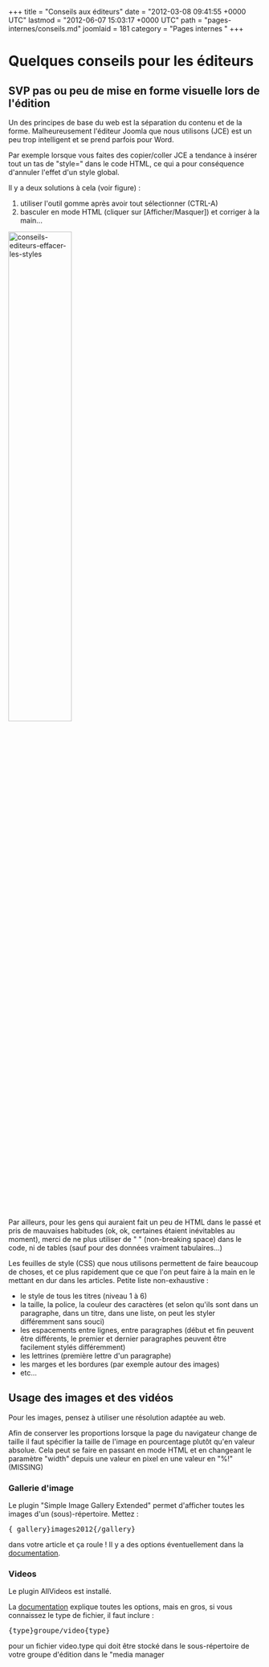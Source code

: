 +++
title = "Conseils aux éditeurs"
date = "2012-03-08 09:41:55 +0000 UTC"
lastmod = "2012-06-07 15:03:17 +0000 UTC"
path = "pages-internes/conseils.md"
joomlaid = 181
category = "Pages internes "
+++
<h1>Quelques conseils pour les éditeurs</h1>
<h2>SVP pas ou peu de mise en forme visuelle lors de l'édition</h2>
<p>Un des principes de base du web est la séparation du contenu et de la forme. Malheureusement l'éditeur Joomla que nous utilisons (JCE) est un peu trop intelligent et se prend parfois pour Word.</p>
<p>Par exemple lorsque vous faites des copier/coller JCE a tendance à insérer tout un tas de "style=" dans le code HTML, ce qui a pour conséquence d'annuler l'effet d'un style global.</p>
<p>Il y a deux solutions à cela (voir figure) :</p>
<ol>
<li>utiliser l'outil gomme après avoir tout sélectionner (CTRL-A)</li>
<li>basculer en mode HTML (cliquer sur [Afficher/Masquer]) et corriger à la main...</li>
</ol>
<p><a href="images/Interne/conseils-editeurs-effacer-les-styles.png" rel="lightbox"><img src="images/Interne/conseils-editeurs-effacer-les-styles.png" width="50%!"(MISSING) alt="conseils-editeurs-effacer-les-styles"/></a></p>
<p>Par ailleurs, pour les gens qui auraient fait un peu de HTML dans le passé et pris de mauvaises habitudes (ok, ok, certaines étaient inévitables au moment), merci de ne plus utiliser de " " (non-breaking space) dans le code, ni de tables (sauf pour des données vraiment tabulaires...)</p>
<p>Les feuilles de style (CSS) que nous utilisons permettent de faire beaucoup de choses, et ce plus rapidement que ce que l'on peut faire à la main en le mettant en dur dans les articles. Petite liste non-exhaustive :</p>
<ul>
<li>le style de tous les titres (niveau 1 à 6)</li>
<li>la taille, la police, la couleur des caractères (et selon qu'ils sont dans un paragraphe, dans un titre, dans une liste, on peut les styler différemment sans souci)</li>
<li>les espacements entre lignes, entre paragraphes (début et fin peuvent être différents, le premier et dernier paragraphes peuvent être facilement stylés différemment)</li>
<li>les lettrines (première lettre d'un paragraphe)</li>
<li>les marges et les bordures (par exemple autour des images)</li>
<li>etc...</li>
</ul>
<h2>Usage des images et des vidéos</h2>
<p>Pour les images, pensez à utiliser une résolution adaptée au web.</p>
<p>Afin de conserver les proportions lorsque la page du navigateur change de taille il faut spécifier la taille de l'image en pourcentage plutôt qu'en valeur absolue. Cela peut se faire en passant en mode HTML et en changeant le paramètre "width" depuis une valeur en pixel en une valeur en "%!"(MISSING)</p>
<h3>Gallerie d'image</h3>
<p>Le plugin "Simple Image Gallery Extended" permet d'afficher toutes les images d'un (sous)-répertoire. Mettez :</p>
<pre>{ gallery}images2012{/gallery}</pre>
<p>dans votre article et ça roule ! Il y a des options éventuellement dans la <a href="http://joomla-extensions.kubik-rubik.de/sige-simple-image-gallery-extended#list-of-parameters">documentation</a>.</p>
<h3>Videos</h3>
<p>Le plugin AllVideos est installé.</p>
<p>La <a href="http://www.joomlaworks.gr/content/view/35/41/">documentation</a> explique toutes les options, mais en gros, si vous connaissez le type de fichier, il faut inclure :</p>
<pre>{type}groupe/video{type}</pre>
<p>pour un fichier video.type qui doit être stocké dans le sous-répertoire de votre groupe d'édition dans le "media manager</p>